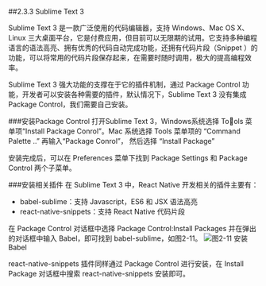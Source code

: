 ##2.3.3 Sublime Text 3

Sublime Text 3 是一款广泛使用的代码编辑器，支持 Windows、Mac OS X、Linux 三大桌面平台，它是付费应用，但目前可以无限期的试用。它支持多种编程语言的语法高亮、拥有优秀的代码自动完成功能，还拥有代码片段（Snippet ）的功能，可以将常用的代码片段保存起来，在需要时随时调用，极大的提高编程效率。

Sublime Text 3 强大功能的支撑在于它的插件机制，通过 Package Control 功能，开发者可以安装各种需要的插件，默认情况下，Sublime Text 3 没有集成 Package Control，我们需要自己安装。

###安装Package Control
打开Sublime Text 3，Windows系统选择 Tools 菜单项“Install Package Conrol”。Mac 系统选择 Tools 菜单项的 “Command Palette ..” 再输入“Package Conrol”， 然后选择 “Install Package”

安装完成后，可以在 Preferences 菜单下找到 Package Settings 和 Package Control 两个子菜单。

###安装相关插件
在 Sublime Text 3 中，React Native 开发相关的插件主要有：
* babel-sublime：支持 Javascript，ES6 和 JSX 语法高亮
* react-native-snippets：支持 React Native 代码片段

在 Package Control 对话框中选择 Package Control:Install Packages 并在弹出的对话框中输入 Babel，即可找到 babel-sublime，如图2-11。
![](/assets/图2-11.png)图2-11 安装Babel

react-native-snippets 插件同样通过 Package Control 进行安装，在 Install Package 对话框中搜索 react-native-snippets 安装即可。